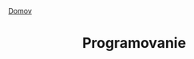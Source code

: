 <div align="center">
<div align="left">
    <a href="../README.md">Domov</a>
</div>

# Programovanie

</div>